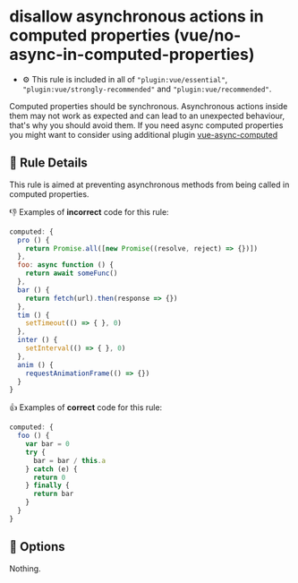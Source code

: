 # disallow asynchronous actions in computed properties (vue/no-async-in-computed-properties)

- :gear: This rule is included in all of `"plugin:vue/essential"`, `"plugin:vue/strongly-recommended"` and `"plugin:vue/recommended"`.

Computed properties should be synchronous. Asynchronous actions inside them may not work as expected and can lead to an unexpected behaviour, that's why you should avoid them.
If you need async computed properties you might want to consider using additional plugin [vue-async-computed]

## :book: Rule Details

This rule is aimed at preventing asynchronous methods from being called in computed properties.

:-1: Examples of **incorrect** code for this rule:

```js
computed: {
  pro () {
    return Promise.all([new Promise((resolve, reject) => {})])
  },
  foo: async function () {
    return await someFunc()
  },
  bar () {
    return fetch(url).then(response => {})
  },
  tim () {
    setTimeout(() => { }, 0)
  },
  inter () {
    setInterval(() => { }, 0)
  },
  anim () {
    requestAnimationFrame(() => {})
  }
}
```

:+1: Examples of **correct** code for this rule:

```js
computed: {
  foo () {
    var bar = 0
    try {
      bar = bar / this.a
    } catch (e) {
      return 0
    } finally {
      return bar
    }
  }
}
```

## :wrench: Options

Nothing.


[vue-async-computed]: https://github.com/foxbenjaminfox/vue-async-computed
